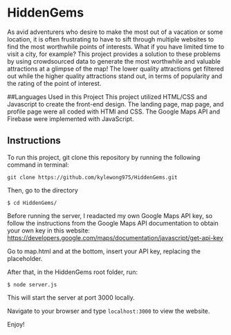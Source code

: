 # HiddenGems

As avid adventurers who desire to make the most out of a vacation or some location, it is often frustrating to have to sift through multiple websites to find the most worthwhile points of interests. What if you have limited time to visit a city, for example? This project provides a solution to these problems by using crowdsourced data to generate the most worthwhile and valuable attractions at a glimpse of the map! The lower quality attractions get filtered out while the higher quality attractions stand out, in terms of popularity and the rating of the point of interest.

##Languages Used in this Project
This project utilized HTML/CSS and Javascript to create the front-end design. The landing page, map page, and profile page were all coded with HTMl and CSS. The Google Maps API and Firebase were implemented with JavaScript.

## Instructions
To run this project, git clone this repository by running the following command in terminal:

`git clone https://github.com/kylewong975/HiddenGems.git`

Then, go to the directory

`$ cd HiddenGems/`

Before running the server, I readacted my own Google Maps API key, so follow the instructions from the Google Maps API documentation to obtain your own key in this website: https://developers.google.com/maps/documentation/javascript/get-api-key

Go to map.html and at the bottom, insert your API key, replacing the placeholder.

After that, in the HiddenGems root folder, run: 

`$ node server.js`

This will start the server at port 3000 locally.

Navigate to your browser and type `localhost:3000` to view the website. 

Enjoy!
